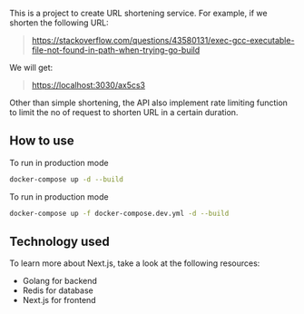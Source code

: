This is a project to create URL shortening service. 
For example, if we shorten the following URL:
<br/>
> <https://stackoverflow.com/questions/43580131/exec-gcc-executable-file-not-found-in-path-when-trying-go-build>

We will get:
<br/>
> <https://localhost:3030/ax5cs3>

Other than simple shortening, the API also implement rate limiting function to limit the no of request to shorten URL in a certain duration. 

## How to use

To run in production mode

```bash
docker-compose up -d --build
```

To run in production mode

```bash
docker-compose up -f docker-compose.dev.yml -d --build
```


## Technology used

To learn more about Next.js, take a look at the following resources:

- Golang for backend
- Redis for database
- Next.js for frontend
